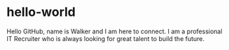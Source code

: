 # hello-world
Hello GitHub, name is Walker and I am here to connect.
I am a professional IT Recruiter who is always looking for great talent to build the future.
